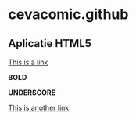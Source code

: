 # cevacomic.github

## Aplicatie HTML5

[This is a link](http://cevacomic.github.io)

**BOLD**

__UNDERSCORE__

[This is another link](http://cevacomic.github.io)
